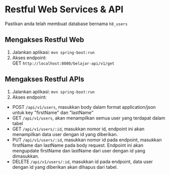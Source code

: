 # Restful Web Services & API

Pastikan anda telah membuat database bernama `h8_users`

## Mengakses Restful Web

1. Jalankan aplikasi: `mvn spring-boot:run`
2. Akses endpoint: <br>
   GET `http://localhost:8080/belajar-api/v1/get`

## Mengakses Restful APIs

1. Jalankan aplikasi: `mvn spring-boot:run`
2. Akses endpoint:

- POST `/api/v1/users`, masukkan body dalam format application/json untuk key "firstName" dan "lastName"
- GET `/api/v1/users`, akan menampilkan semua user yang terdapat dalam tabel
- GET `/api/v1/users/:id`, masukkan nomor id, endpoint ini akan menampilkan data user dengan id yang diberikan.
- PUT `/api/v1/users/:id`, masukkan nomor id pada endpoint, masukkan firstName dan lastName pada body request. Endpoint ini akan mengupdate firstName dan lastName dari user dengan id yang dimasukkan.
- DELETE `/api/v1/users/:id`, masukkan id pada endpoint, data user dengan id yang diberikan akan dihapus dari tabel.
